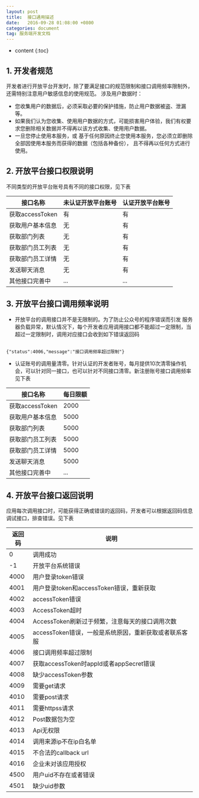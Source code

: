 ```yaml
---
layout: post
title:  接口通用描述
date:   2016-09-28 01:08:00 +0800
categories: document
tag: 服务端开发文档
---
```


* content
{:toc}

## 1.	开发者规范
开发者进行开放平台开发时，除了要满足接口的规范限制和接口调用频率限制外，还需特别注意用户敏感信息的使用规范。
涉及用户数据时：
* 您收集用户的数据后，必须采取必要的保护措施，防止用户数据被盗、泄漏等。
* 如果我们认为您收集、使用用户数据的方式，可能损害用户体验，我们有权要求您删除相关数据并不得再以该方式收集、使用用户数据。
* 一旦您停止使用本服务，或 基于任何原因终止您使用本服务，您必须立即删除全部因使用本服务而获得的数据（包括各种备份）， 且不得再以任何方式进行使用。

## 2.	开放平台接口权限说明
不同类型的开放平台账号具有不同的接口权限，见下表

接口名称 | 未认证开放平台账号 |  认证开放平台账号
------------ | ------------- | -------------
获取accessToken | 有 | 有
获取用户基本信息 | 无 | 有
获取部门列表 | 无 | 有
获取部门员工列表 | 无 | 有
获取部门员工详情 | 无 | 有
发送聊天消息 | 无 | 有
其他接口完善中 | ... | ...

## 3.	开放平台接口调用频率说明
* 开放平台的调用接口并不是无限制的。为了防止公众号的程序错误而引发 服务器负载异常，默认情况下，每个开发者应用调用接口都不能超过一定限制，当超过一定限制时，调用对应接口会收到如下错误返回码


``` 

{"status":4006,"message":"接口调用频率超过限制"} 

```


* 认证账号的调用量清零。针对认证的开发者账号，每月提供10次清零操作机会，可以针对同一接口，也可以针对不同接口清零。新注册账号接口调用频率见下表

接口名称 | 每日限额
------------ | -------------
获取accessToken | 2000
获取用户基本信息 | 5000
获取部门列表 | 5000
获取部门员工列表 | 5000
获取部门员工详情 | 5000
发送聊天消息 | 5000
其他接口完善中 | ...



## 4.	开放平台接口返回说明
应用每次调用接口时，可能获得正确或错误的返回码，开发者可以根据返回码信息调试接口，排查错误。见下表

返回码 | 说明
------------ | -------------
0 | 调用成功
-1 | 开放平台系统错误
4000 | 用户登录token错误
4001 | 用户登录token和accessToken错误，重新获取
4002 | accessToken错误
4003 | AccessToken超时
4004 | AccessToken刷新过于频繁，注意每天的接口调用次数
4005 | accessToken错误，一般是系统原因，重新获取或者联系客服
4006 | 接口调用频率超过限制
4007 | 获取accessToken时appId或者appSecret错误
4008 | 缺少accessToken参数
4009 | 需要get请求
4010 | 需要post请求
4011 | 需要httpss请求
4012 | Post数据包为空
4013 | Api无权限
4014 | 调用来源ip不在ip白名单
4015 | 不合法的callback url
4016 | 企业未对该应用授权
4500 | 用户uid不存在或者错误
4501 | 缺少uid参数

